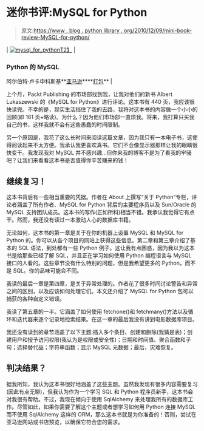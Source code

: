 # 迷你书评:MySQL for Python

> 原文:[https://www . blog . python library . org/2010/12/09/mini-book-review-MySQL-for-python/](https://www.blog.pythonlibrary.org/2010/12/09/mini-book-review-mysql-for-python/)

| [![](../Images/2a1f87935e2e9e6c228fb69fc9e8bc4b.png "mysql_for_python")T2】](https://www.blog.pythonlibrary.org/wp-content/uploads/2010/12/mysql_for_python.jpg) | 

### Python 的 MySQL

阿尔伯特·卢卡申科斯基**[亚马逊](http://www.amazon.com/exec/obidos/ASIN/1849510180/thmovsthpy-20/)****[打包](https://www.packtpub.com/mysql-for-python-database-access-made-easy/book)** |

上个月，Packt Publishing 的市场部找到我，让我对他们的新书 Albert Lukaszewski 的《MySQL for Python》进行评论。这本书有 440 页，我应该很快读完。不幸的是，现实生活挡住了我的去路，我将对这本书的内容做一个小小的回顾(即 161 页+略读)。为什么？因为他们市场部一直烦我。将来，我打算只买我自己的书，这样我就不会有这些愚蠢的时间限制。

另一个原因是，我花了这么长时间来阅读这篇文章，因为我只有一本电子书，这使得阅读起来不太方便。我承认我更喜欢真书。它们不会像显示器那样让我的眼睛很快变干。我发现我对 MySQL 并不感兴趣...但你来我的博客不是为了看我的牢骚吧？让我们来看看这本书是否值得你辛苦赚来的钱！

## 继续复习！

这本书背后有一些相当重要的凭据。作者在 About 上撰写“关于 Python”专栏，评论者涵盖了所有作者、MySQL for Python 背后的主要程序员以及 Sun/Oracle 的 MySQL 支持团队成员。这本书的写作(正如所料)相当不错。我承认我觉得它有点干。然而，我还没有读过一本激动人心的数据库书籍。

无论如何，这本书的第一章是关于在你的机器上设置 MySQL 和 MySQL for Python 的。你可以从各个项目的网站上获得这些信息。第二章和第三章介绍了基本的 SQL 语法，到处都有一些 Python 例子。这让我有点困惑，因为我以为这本书是给那些已经了解 SQL，并且正在学习如何使用 Python 编程语言与 MySQL 接口的人看的。这些章节没有什么特别的问题，但是我希望更多的 Python，而不是 SQL。你的品味可能会不同。

我读的最后一章是第四章，是关于异常处理的。作者花了很多时间讨论警告和异常之间的区别，以及应该如何处理它们。本文还介绍了 MySQL for Python 包可以捕获的各种自定义错误。

我读了第五章的一半。它涵盖了如何使用 fetchone()和 fetchmany()方法以及循环和迭代器来逐个记录地检索结果。在这一章的最后我没有讲到电影数据库项目。

我还没有读到的章节涵盖了以下主题:插入多个条目、创建和删除(我猜是表)；创建用户和授予访问权限(我认为是权限或安全性)；日期和时间值、聚合函数和子句；选择替代品；字符串函数；显示 MySQL 元数据；最后，灾难恢复。

## 判决结果？

据我所知，我认为这本书很好地涵盖了这些主题。虽然我发现有很多内容需要复习(因此有点无聊)，但我认为作为一个学习 SQL 和 Python 程序员新手，这本书会对我很有帮助。不过，我现在倾向于使用 SqlAlchemy 来处理我所有的数据库工作。尽管如此，如果你需要了解这个主题或者想学习如何用 Python 连接 MySQL 而不使用 SqlAlchemy 这样的 ORM，那么这本书就是为你准备的！否则，尝试在亚马逊网站或书店预览，以确保它符合您的需求。